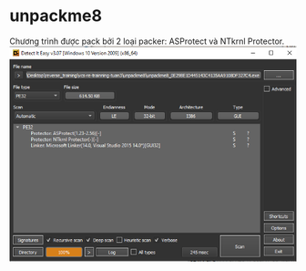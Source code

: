# unpackme8

Chương trình được pack bởi 2 loại packer: ASProtect và NTkrnl Protector.
![info](image.png)

